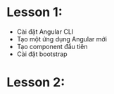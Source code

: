 # Lesson 1:

- Cài đặt Angular CLI
- Tạo một ứng dụng Angular mới
- Tạo component đầu tiên
- Cài đặt bootstrap

# Lesson 2:
